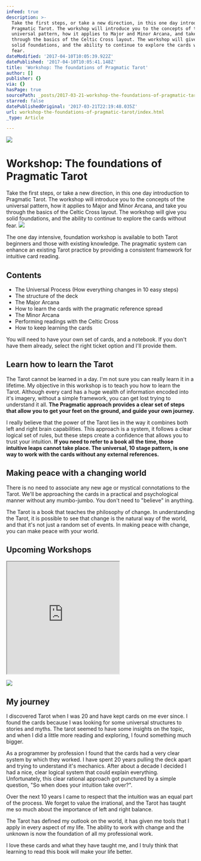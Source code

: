 ```yaml
---
inFeed: true
description: >-
  Take the first steps, or take a new direction, in this one day introduction to
  Pragmatic Tarot. The workshop will introduce you to the concepts of the
  universal pattern, how it applies to Major and Minor Arcana, and take you
  through the basics of the Celtic Cross layout. The workshop will give you
  solid foundations, and the ability to continue to explore the cards without
  fear.
dateModified: '2017-04-10T10:05:39.922Z'
datePublished: '2017-04-10T10:05:41.148Z'
title: 'Workshop: The foundations of Pragmatic Tarot'
author: []
publisher: {}
via: {}
hasPage: true
sourcePath: _posts/2017-03-21-workshop-the-foundations-of-pragmatic-tarot.md
starred: false
datePublishedOriginal: '2017-03-21T22:19:48.035Z'
url: workshop-the-foundations-of-pragmatic-tarot/index.html
_type: Article

---
```

![](https://the-grid-user-content.s3-us-west-2.amazonaws.com/a5defa0f-d362-4e40-9ff3-117d1c1bddfc.jpg)

# Workshop: The foundations of Pragmatic Tarot

Take the first steps, or take a new direction, in this one day introduction to Pragmatic Tarot. The workshop will introduce you to the concepts of the universal pattern, how it applies to Major and Minor Arcana, and take you through the basics of the Celtic Cross layout. The workshop will give you solid foundations, and the ability to continue to explore the cards without fear.
![](https://the-grid-user-content.s3-us-west-2.amazonaws.com/6fbe4700-f5e2-4102-99c5-46ef53e32061.jpg)

The one day intensive, foundation workshop is available to both Tarot beginners and those with existing knowledge. The pragmatic system can enhance an existing Tarot practice by providing a consistent framework for intuitive card reading. 

## Contents

* The Universal Process (How everything changes in 10 easy steps)
* The structure of the deck
* The Major Arcana
* How to learn the cards with the pragmatic reference spread
* The Minor Arcana
* Performing readings with the Celtic Cross
* How to keep learning the cards

You will need to have your own set of cards, and a notebook. If you don't have them already, select the right ticket option and I'll provide them.

## Learn how to learn the Tarot

The Tarot cannot be learned in a day. I'm not sure you can really learn it in a lifetime. My objective in this workshop is to teach you how to learn the Tarot. Although every card has a huge wealth of information encoded into it's imagery, without a simple framework, you can get lost trying to understand it all. **The Pragmatic approach provides a clear set of steps that allow you to get your feet on the ground, and guide your own journey.**

I really believe that the power of the Tarot lies in the way it combines both left and right brain capabilities. This approach is a system, it follows a clear logical set of rules, but these steps create a confidence that allows you to trust your intuition. **If you need to refer to a book all the time, those intuitive leaps cannot take place. The universal, 10 stage pattern, is one way to work with the cards without any external references.**

## Making peace with a changing world

There is no need to associate any new age or mystical connotations to the Tarot. We'll be approaching the cards in a practical and psychological manner without any mumbo-jumbo. You don't need to "believe" in anything.

The Tarot is a book that teaches the philosophy of change. In understanding the Tarot, it is possible to see that change is the natural way of the world, and that it's not just a random set of events. In making peace with change, you can make peace with your world.

## Upcoming Workshops

<iframe src="https://the-grid.github.io/ed-userhtml/?g=eJx9UNFOwzAM_BXLEjwx2m5MTO0yxBu_kaVuZzVLKtfrNr6etBsgXniJ7HPOd77t0NsAXBvcx9jhbptNwG5b8wiDXj0ZPHOth7LI84cKlC66sJ7bUHpqtEoEbsQeCQZxBrOMRgq6F1Z6dvH51GXKriMdFolIEqx_oyS2WuUvxeY1L5arR6HGkLpOEeZN-yg1icEc4UDcHtTgepOa2YbByQfCmFw6un36LY9WWg4_rG_gzkz94CR6z6E1aE8aEaz38axiQ1oiFNzVoMqJphxud_1JoolBF409sr-WH-RHSsfZJ3gXtr6CeTrwJ5XFsr9U0Nu6TlIpuf4COawn7GaonOf_5grJQVK-v1_sso2D" height="300" style=""></iframe>

![](https://the-grid-user-content.s3-us-west-2.amazonaws.com/b5cbe728-5b53-400b-869d-68c18d08cf3f.jpg)

## My journey

I discovered Tarot when I was 20 and have kept cards on me ever since. I found the cards because I was looking for some universal structures to stories and myths. The tarot seemed to have some insights on the topic, and when I did a little more reading and exploring, I found something much bigger.

As a programmer by profession I found that the cards had a very clear system by which they worked. I have spent 20 years pulling the deck apart and trying to understand it's mechanics. After about a decade I decided I had a nice, clear logical system that could explain everything. Unfortunately, this clear rational approach got punctured by a simple question, "So when does your intuition take over?".

Over the next 10 years I came to respect that the intuition was an equal part of the process. We forget to value the irrational, and the Tarot has taught me so much about the importance of left and right balance.

The Tarot has defined my outlook on the world, it has given me tools that I apply in every aspect of my life. The ability to work with change and the unknown is now the foundation of all my professional work.

I love these cards and what they have taught me, and I truly think that learning to read this book will make your life better.